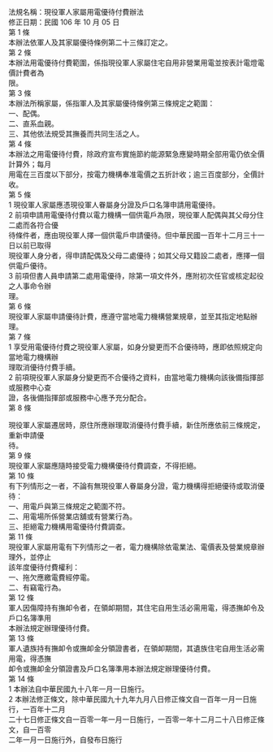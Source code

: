 法規名稱：現役軍人家屬用電優待付費辦法  
修正日期：民國 106 年 10 月 05 日  
第 1 條  
本辦法依軍人及其家屬優待條例第二十三條訂定之。  
第 2 條  
本辦法用電優待付費範圍，係指現役軍人家屬住宅自用非營業用電並按表計電燈電價計費者為  
限。  
第 3 條  
本辦法所稱家屬，係指軍人及其家屬優待條例第三條規定之範圍：  
一、配偶。  
二、直系血親。  
三、其他依法規受其撫養而共同生活之人。  
第 4 條  
本辦法之用電優待付費，除政府宣布實施節約能源緊急應變時期全部用電仍依全價計算外；每月  
用電在三百度以下部分，按電力機構奉准電價之五折計收；逾三百度部分，全價計收。  
第 5 條  
1 現役軍人家屬應憑現役軍人眷屬身分證及戶口名簿申請用電優待。  
2 前項申請用電優待付費以電力機構一個供電戶為限，現役軍人配偶與其父母分住二處而各符合優  
待條件者，應由現役軍人擇一個供電戶申請優待。但中華民國一百年十二月三十一日以前已取得  
現役軍人身分者，得申請配偶及父母二處優待；如其父母又籍設二處者，應擇一個供電戶優待。  
3 前項但書人員申請第二處用電優待，除第一項文件外，應附初次任官或核定起役之人事命令辦  
理。  
第 6 條  
現役軍人家屬申請優待計費，應遵守當地電力機構營業規章，並至其指定地點辦理。  
第 7 條  
1 享受用電優待付費之現役軍人家屬，如身分變更而不合優待時，應即依照規定向當地電力機構辦  
理取消優待付費手續。  
2 前項現役軍人家屬身分變更而不合優待之資料，由當地電力機構向該後備指揮部或服務中心查  
證，各後備指揮部或服務中心應予充分配合。  
第 8 條  


現役軍人家屬遷居時，原住所應辦理取消優待付費手續，新住所應依前三條規定，重新申請優  
待。  
第 9 條  
現役軍人家屬應隨時接受電力機構優待付費調查，不得拒絕。  
第 10 條  
有下列情形之一者，不論有無現役軍人眷屬身分證，電力機構得拒絕優待或取消優待：  
一、用電戶與第三條規定之範圍不符。  
二、用電場所係營業店舖或有營業行為。  
三、拒絕電力機構用電優待付費調查。  
第 11 條  
現役軍人家屬用電有下列情形之一者，電力機構除依電業法、電價表及營業規章辦理外，並停止  
該年度優待付費權利：  
一、拖欠應繳電費經停電。  
二、有竊電行為。  
第 12 條  
軍人因傷障持有撫卹令者，在領卹期間，其住宅自用生活必需用電，得憑撫卹令及戶口名簿準用  
本辦法規定辦理優待付費。  
第 13 條  
軍人遺族持有撫卹令或撫卹金分領證書者，在領卹期間，其遺族住宅自用生活必需用電，得憑撫  
卹令或撫卹金分領證書及戶口名簿準用本辦法規定辦理優待付費。  
第 14 條  
1 本辦法自中華民國九十八年一月一日施行。  
2 本辦法修正條文，除中華民國九十九年九月八日修正條文自一百年一月一日施行，一百年十二月  
二十七日修正條文自一百零一年一月一日施行，一百零一年十二月二十八日修正條文，自一百零  
二年一月一日施行外，自發布日施行  


